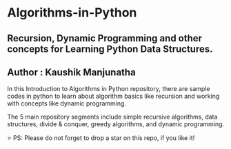 # Algorithms-in-Python
## Recursion, Dynamic Programming and other concepts for Learning Python Data Structures.
## Author : Kaushik Manjunatha

In this Introduction to Algorithms in Python repository, there are sample codes in python to learn about algorithm basics like recursion and working with concepts like dynamic programming. 

The 5 main repository segments include simple recursive algorithms, data structures, divide &amp; conquer, greedy algorithms, and dynamic programming.

⭐ PS: Please do not forget to drop a star on this repo, if you like it!





